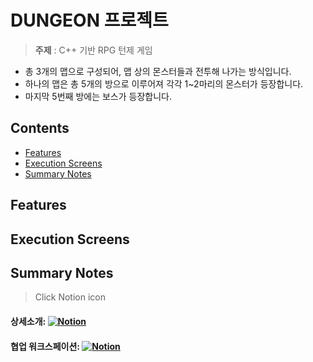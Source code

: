 # DUNGEON 프로젝트

>**주제** : C++ 기반 RPG 턴제 게임

- 총 3개의 맵으로 구성되어, 맵 상의 몬스터들과 전투해 나가는 방식입니다.
- 하나의 맵은 총 5개의 방으로 이루어져 각각 1~2마리의 몬스터가 등장합니다.
- 마지막 5번째 방에는 보스가 등장합니다.

## Contents

- [Features](#Features)
- [Execution Screens](#Execution-Screens)
- [Summary Notes](#Summary-Notes)

## Features

## Execution Screens

## Summary Notes
> Click Notion icon

#### 상세소개: [![Notion](https://img.shields.io/badge/Notion-000000.svg?style=flat&logo=Notion&logoColor=white)](https://quilt-tanker-16d.notion.site/DUNGEON-208b0f1865034725a0be62e8e9b7a8ff)

#### 협업 워크스페이션: [![Notion](https://img.shields.io/badge/Notion-000000.svg?style=flat&logo=Notion&logoColor=white)](https://tranquil-lunaria-ed9.notion.site/b1ad056ed1ad4c44afc9e4ec8796334a)
